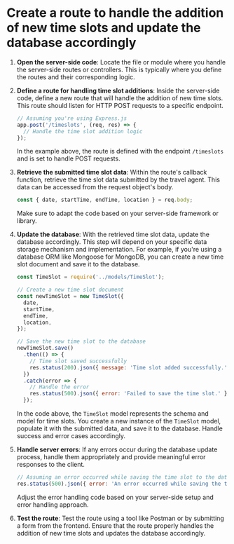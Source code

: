 

# Create a route to handle the addition of new time slots and update the database accordingly
1. **Open the server-side code**: Locate the file or module where you handle the server-side routes or controllers. This is typically where you define the routes and their corresponding logic. 

2. **Define a route for handling time slot additions**: Inside the server-side code, define a new route that will handle the addition of new time slots. This route should listen for HTTP POST requests to a specific endpoint. 

   ```javascript
   // Assuming you're using Express.js
   app.post('/timeslots', (req, res) => {
     // Handle the time slot addition logic
   });
   ```

   In the example above, the route is defined with the endpoint `/timeslots` and is set to handle POST requests.

3. **Retrieve the submitted time slot data**: Within the route's callback function, retrieve the time slot data submitted by the travel agent. This data can be accessed from the request object's body.

   ```javascript
   const { date, startTime, endTime, location } = req.body;
   ```

   Make sure to adapt the code based on your server-side framework or library.

4. **Update the database**: With the retrieved time slot data, update the database accordingly. This step will depend on your specific data storage mechanism and implementation. For example, if you're using a database ORM like Mongoose for MongoDB, you can create a new time slot document and save it to the database.

   ```javascript
   const TimeSlot = require('../models/TimeSlot');

   // Create a new time slot document
   const newTimeSlot = new TimeSlot({
     date,
     startTime,
     endTime,
     location,
   });

   // Save the new time slot to the database
   newTimeSlot.save()
     .then(() => {
       // Time slot saved successfully
       res.status(200).json({ message: 'Time slot added successfully.' });
     })
     .catch(error => {
       // Handle the error
       res.status(500).json({ error: 'Failed to save the time slot.' });
     });
   ```

   In the code above, the `TimeSlot` model represents the schema and model for time slots. You create a new instance of the `TimeSlot` model, populate it with the submitted data, and save it to the database. Handle success and error cases accordingly.

5. **Handle server errors**: If any errors occur during the database update process, handle them appropriately and provide meaningful error responses to the client.

   ```javascript
   // Assuming an error occurred while saving the time slot to the database
   res.status(500).json({ error: 'An error occurred while saving the time slot.' });
   ```

   Adjust the error handling code based on your server-side setup and error handling approach.

6. **Test the route**: Test the route using a tool like Postman or by submitting a form from the frontend. Ensure that the route properly handles the addition of new time slots and updates the database accordingly.

